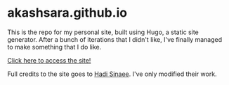 # akashsara.github.io
This is the repo for my personal site, built using Hugo, a static site generator. After a bunch of iterations that I didn't like, I've finally managed to make something that I do like.

[Click here to access the site!](https://akashsara.github.io) 

Full credits to the site goes to [Hadi Sinaee](https://github.com/hadisinaee/avicenna). I've only modified their work.